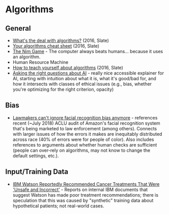 # Algorithms

## General

* [What's the deal with algorithms?](http://www.slate.com/articles/technology/future_tense/2016/02/what_is_an_algorithm_an_explainer.html)  (2016, Slate)
* [Your algorithms cheat sheet](http://www.slate.com/articles/technology/future_tense/2016/02/algorithms_101_a_cheat_sheet_to_the_terminology_the_ethical_debates_and.html) (2016, Slate)
* [The Nim Game](http://www.archimedes-lab.org/game_nim/nim.html#) - The computer always beats humans... because it uses an algorithm. 
* Human Resource Machine
* [How to teach yourself about algorithms](http://www.slate.com/articles/technology/future_tense/2016/02/how_to_teach_yourself_about_algorithms.html) (2016, Slate)
* [Asking the right questions about AI](https://medium.com/@yonatanzunger/asking-the-right-questions-about-ai-7ed2d9820c48) - really nice accessible explainer for AI, starting with intuition about what it is, what it's good/bad for, and how it intersects with classes of ethical issues (e.g., bias, whether you're optimizing for the right criterion, opacity)

## Bias

* [Lawmakers can't ignore facial recognition bias anymore](https://www.wired.com/story/amazon-facial-recognition-congress-bias-law-enforcement/?mbid=social_twitter_onsiteshare) - references recent (~July 2018) ACLU audit of Amazon's facial recognition system that's being marketed to law enforcement (among others). Connects with larger issues of how the errors it makes are inequitably distributed across race (40% of errors were for people of color). Also includes references to arguments about whether human checks are sufficient (people can over-rely on algorithms, may not know to change the default settings, etc.).

## Input/Training Data

* [IBM Watson Reportedly Recommended Cancer Treatments That Were 'Unsafe and Incorrect'](https://gizmodo.com/ibm-watson-reportedly-recommended-cancer-treatments-tha-1827868882) - Reports on internal IBM documents that suggest Watson has made poor treatment recommendations; there is speculation that this was caused by "synthetic" training data about hypothetical patients; not real-world cases. 